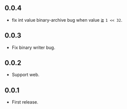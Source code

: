 ## 0.0.4

* fix int value binary-archive bug when value ≧ `1 << 32`.

## 0.0.3

* Fix binary writer bug.

## 0.0.2

* Support web.

## 0.0.1

* First release.
